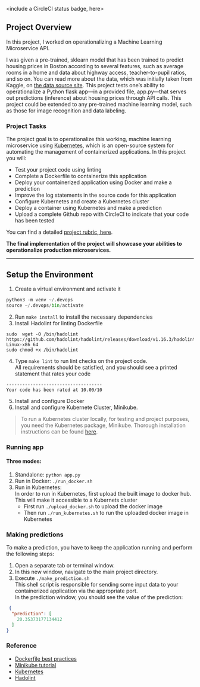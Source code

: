 <include a CircleCI status badge, here>

## Project Overview

In this project, I worked on operationalizing a Machine Learning Microservice API.  

I was given a pre-trained, sklearn model that has been trained to predict housing prices in Boston according to several features, such as average rooms in a home and data about highway access, teacher-to-pupil ratios, and so on. You can read more about the data, which was initially taken from Kaggle, on [the data source site](https://www.kaggle.com/c/boston-housing). This project tests one’s ability to operationalize a Python flask app—in a provided file, app.py—that serves out predictions (inference) about housing prices through API calls. This project could be extended to any pre-trained machine learning model, such as those for image recognition and data labeling.

### Project Tasks

The project goal is to operationalize this working, machine learning microservice using [Kubernetes](https://kubernetes.io/), which is an open-source system for automating the management of containerized applications. In this project you will:
* Test your project code using linting
* Complete a Dockerfile to containerize this application
* Deploy your containerized application using Docker and make a prediction
* Improve the log statements in the source code for this application
* Configure Kubernetes and create a Kubernetes cluster
* Deploy a container using Kubernetes and make a prediction
* Upload a complete Github repo with CircleCI to indicate that your code has been tested

You can find a detailed [project rubric, here](https://review.udacity.com/#!/rubrics/2576/view).

**The final implementation of the project will showcase your abilities to operationalize production microservices.**

---

## Setup the Environment

1. Create a virtual environment and activate it
```python
python3 -m venv ~/.devops
source ~/.devops/bin/activate
```
2. Run `make install` to install the necessary dependencies
3. Install Hadolint for linting Dockerfile
```shell
sudo  wget -O /bin/hadolint https://github.com/hadolint/hadolint/releases/download/v1.16.3/hadolint-Linux-x86_64
sudo chmod +x /bin/hadolint
```
4. Type `make lint` to run lint checks on the project code.   
All requirements should be satisfied, and you should see a printed statement that rates your code
```shell
------------------------------------
Your code has been rated at 10.00/10
```
5. Install and configure Docker
6. Install and configure Kubernete Cluster, Minikube.
> To run a Kubernetes cluster locally, for testing and project purposes, you need the Kubernetes package, Minikube. Thorough installation instructions can be found [here](https://minikube.sigs.k8s.io/docs/start/).


### Running app

#### Three modes:

1. Standalone:  `python app.py`
2. Run in Docker:  `./run_docker.sh`
3. Run in Kubernetes:  
In order to run in Kubernetes, first upload the built image to docker hub. This will make it accessible to a Kubernets cluster
   - First run `./upload_docker.sh` to upload the docker image
   - Then run `./run_kubernetes.sh` to run the uploaded docker image in Kubernetes

### Making predictions
To make a prediction, you have to keep the application running and perform the following steps:
1. Open a separate tab or terminal window.
2. In this new window, navigate to the main project directory.
3. Execute `./make_prediction.sh`  
This shell script is responsible for sending some input data to your containerized application via the appropriate port.  
In the prediction window, you should see the value of the prediction:
```JSON
 {
  "prediction": [
    20.35373177134412
  ]
}
 ```

### Reference
- [Dockerfile best practices](https://docs.docker.com/develop/develop-images/dockerfile_best-practices/)
- [Minikube tutorial](https://kubernetes.io/docs/tutorials/hello-minikube/)
- [Kubernetes](https://kubernetes.io/)
- [Hadolint](https://github.com/hadolint/hadolint/)
